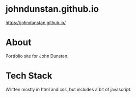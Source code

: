 # johndunstan.github.io

https://johndunstan.github.io/

# About

Portfolio site for John Dunstan.

# Tech Stack

Written mostly in html and css, but includes a bit of javascript.
